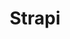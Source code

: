 ---
draft: false
title: Strapi
content:
  id: strapi
  name: Strapi
  logo: /images/applications/cms/strapi/logo.png
  website: https://strapi.io/
  iframe_website: /website-iframe/applications/cms/strapi
  dashboardImage: /images/applications/cms/strapi/screenshot-1.jpg
  short_description: Strapi enables easy building of self-hosted, customizable, performant content API.
  description: "Strapi is the leading open-source headless CMS. It's 100% JavaScript, fully customizable and developer-first."
  features:
    - title: Relations
      description: Link content types together with relations. Taxonomy is crucial for your user experience, SEO, or your content modeling. You can leverage Strapi to create categories, link authors to articles, or even more complex multi-criteria relationships.
    - title: Fields
      description: Writing content consists of filling up fields, which are meant to contain specific content (e.g. text, numbers, media, etc.). Easily configure them through the Content-Types Builder.
    - title: Repeatable components
      description: Components are reusable structures you can share between all your content types. Components can be included in any content type either as a single entry or a list of entries for meta information, links, sections list or any repeatable content.
    - title: Dynamic Zones
      description: "Dynamic Zones is a native feature in Strapi that lets teams build customizable pages on the fly and minimize the time it takes developers to add new content. It lets your developers build web experiences and have a good night's sleep without worrying about all the content being seamlessly added by the content managers."
  screenshots:
    - /images/applications/cms/strapi/screenshot-1.jpg
    - /images/applications/cms/strapi/screenshot-2.jpg
---